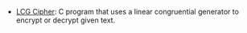 - [LCG Cipher](./lcg-cipher): C program that uses a linear congruential generator to encrypt or decrypt given text.
